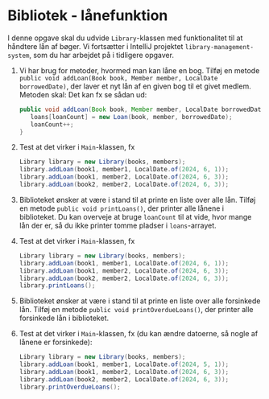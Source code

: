 # Bibliotek - lånefunktion

I denne opgave skal du udvide `Library`-klassen med funktionalitet til at håndtere lån af bøger. Vi fortsætter i IntelliJ projektet `library-management-system`, som du har arbejdet på i tidligere opgaver.

1. Vi har brug for metoder, hvormed man kan låne en bog. Tilføj en metode `public void addLoan(Book book, Member member, LocalDate borrowedDate)`, der laver et nyt lån af en given bog til et givet medlem. Metoden skal:
   Det kan fx se sådan ud:
   ```java
   public void addLoan(Book book, Member member, LocalDate borrowedDate) {
      loans[loanCount] = new Loan(book, member, borrowedDate);
      loanCount++;
   }
   ```

2. Test at det virker i `Main`-klassen, fx
   ```java
   Library library = new Library(books, members);
   library.addLoan(book1, member1, LocalDate.of(2024, 6, 1));
   library.addLoan(book1, member2, LocalDate.of(2024, 6, 3));
   library.addLoan(book2, member2, LocalDate.of(2024, 6, 3));
   ```
3. Biblioteket ønsker at være i stand til at printe en liste over alle lån. Tilføj en metode `public void printLoans()`, der printer alle lånene i biblioteket. Du kan overveje at bruge `loanCount` til at vide, hvor mange lån der er, så du ikke printer tomme pladser i `loans`-arrayet.
4. Test at det virker i `Main`-klassen, fx
   ```java
   Library library = new Library(books, members);
   library.addLoan(book1, member1, LocalDate.of(2024, 6, 1));
   library.addLoan(book1, member2, LocalDate.of(2024, 6, 3));
   library.addLoan(book2, member2, LocalDate.of(2024, 6, 3));
   library.printLoans();
   ```
5. Biblioteket ønsker at være i stand til at printe en liste over alle forsinkede lån. Tilføj en metode `public void printOverdueLoans()`, der printer alle forsinkede lån i biblioteket.
6. Test at det virker i `Main`-klassen, fx (du kan ændre datoerne, så nogle af lånene er forsinkede):
   ```java
   Library library = new Library(books, members);
   library.addLoan(book1, member1, LocalDate.of(2024, 5, 1));
   library.addLoan(book1, member2, LocalDate.of(2024, 6, 3));
   library.addLoan(book2, member2, LocalDate.of(2024, 6, 3));
   library.printOverdueLoans();
   ```
